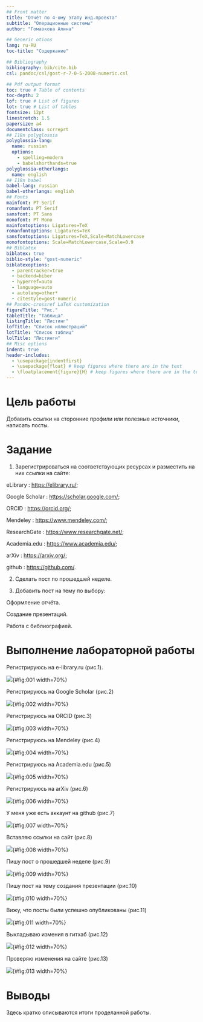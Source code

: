 ```yaml
---
## Front matter
title: "Отчёт по 4-ому этапу инд.проекта"
subtitle: "Операционные системы"
author: "Гомазкова Алина"

## Generic otions
lang: ru-RU
toc-title: "Содержание"

## Bibliography
bibliography: bib/cite.bib
csl: pandoc/csl/gost-r-7-0-5-2008-numeric.csl

## Pdf output format
toc: true # Table of contents
toc-depth: 2
lof: true # List of figures
lot: true # List of tables
fontsize: 12pt
linestretch: 1.5
papersize: a4
documentclass: scrreprt
## I18n polyglossia
polyglossia-lang:
  name: russian
  options:
	- spelling=modern
	- babelshorthands=true
polyglossia-otherlangs:
  name: english
## I18n babel
babel-lang: russian
babel-otherlangs: english
## Fonts
mainfont: PT Serif
romanfont: PT Serif
sansfont: PT Sans
monofont: PT Mono
mainfontoptions: Ligatures=TeX
romanfontoptions: Ligatures=TeX
sansfontoptions: Ligatures=TeX,Scale=MatchLowercase
monofontoptions: Scale=MatchLowercase,Scale=0.9
## Biblatex
biblatex: true
biblio-style: "gost-numeric"
biblatexoptions:
  - parentracker=true
  - backend=biber
  - hyperref=auto
  - language=auto
  - autolang=other*
  - citestyle=gost-numeric
## Pandoc-crossref LaTeX customization
figureTitle: "Рис."
tableTitle: "Таблица"
listingTitle: "Листинг"
lofTitle: "Список иллюстраций"
lotTitle: "Список таблиц"
lolTitle: "Листинги"
## Misc options
indent: true
header-includes:
  - \usepackage{indentfirst}
  - \usepackage{float} # keep figures where there are in the text
  - \floatplacement{figure}{H} # keep figures where there are in the text
---
```


# Цель работы

Добавить ссылки на сторонние профили или полезные источники, написать посты.

# Задание

1. Зарегистрироваться на соответствующих ресурсах и разместить на них ссылки на сайте:
 
eLibrary : https://elibrary.ru/;

Google Scholar : https://scholar.google.com/;

ORCID : https://orcid.org/;

Mendeley : https://www.mendeley.com/;
        
ResearchGate : https://www.researchgate.net/;

Academia.edu : https://www.academia.edu/;

arXiv : https://arxiv.org/;

github : https://github.com/.

2. Сделать пост по прошедшей неделе.

3. Добавить пост на тему по выбору:

Оформление отчёта.

Создание презентаций.

Работа с библиографией.

# Выполнение лабораторной работы

Регистрируюсь на e-library.ru (рис.1).

![](image/1.png){#fig:001 width=70%}


Регистрируюсь на Google Scholar  (рис.2)

![](image/2.png){#fig:002 width=70%}


Регистрируюсь на ORCID  (рис.3)

![](image/3.png){#fig:003 width=70%}


Регистрируюсь на Mendeley (рис.4)

![](image/4.png){#fig:004 width=70%}


Регистрируюсь на Academia.edu (рис.5)

![](image/5.png){#fig:005 width=70%}


Регистрируюсь на arXiv (рис.6)

![](image/6.png){#fig:006 width=70%}


У меня уже есть аккаунт на github (рис.7)

![](image/7.png){#fig:007 width=70%}


Вставляю ссылки на сайт (рис.8)

![](image/8.png){#fig:008 width=70%}


Пишу пост о прошедшей неделе (рис.9)

![](image/9.png){#fig:009 width=70%}


Пишу пост на тему создания презентации (рис.10)

![](image/10.png){#fig:010 width=70%}


Вижу, что посты были успешно опубликованы (рис.11)

![](image/11.png){#fig:011 width=70%}


Выкладываю измения в гитхаб (рис.12)

![](image/12.png){#fig:012 width=70%}


Проверяю изменения на сайте (рис.13)

![](image/13.png){#fig:013 width=70%}


# Выводы

Здесь кратко описываются итоги проделанной работы.
